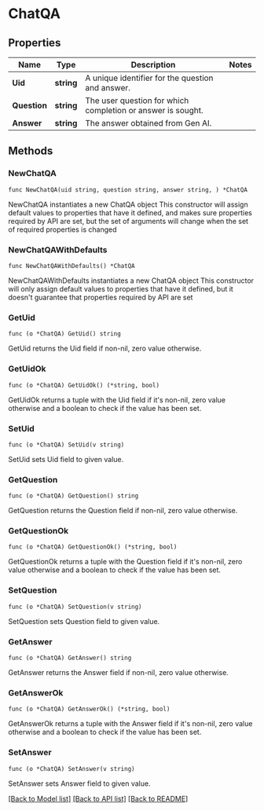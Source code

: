 # ChatQA

## Properties

Name | Type | Description | Notes
------------ | ------------- | ------------- | -------------
**Uid** | **string** | A unique identifier for the question and answer. | 
**Question** | **string** | The user question for which completion or answer is sought. | 
**Answer** | **string** | The answer obtained from Gen AI. | 

## Methods

### NewChatQA

`func NewChatQA(uid string, question string, answer string, ) *ChatQA`

NewChatQA instantiates a new ChatQA object
This constructor will assign default values to properties that have it defined,
and makes sure properties required by API are set, but the set of arguments
will change when the set of required properties is changed

### NewChatQAWithDefaults

`func NewChatQAWithDefaults() *ChatQA`

NewChatQAWithDefaults instantiates a new ChatQA object
This constructor will only assign default values to properties that have it defined,
but it doesn't guarantee that properties required by API are set

### GetUid

`func (o *ChatQA) GetUid() string`

GetUid returns the Uid field if non-nil, zero value otherwise.

### GetUidOk

`func (o *ChatQA) GetUidOk() (*string, bool)`

GetUidOk returns a tuple with the Uid field if it's non-nil, zero value otherwise
and a boolean to check if the value has been set.

### SetUid

`func (o *ChatQA) SetUid(v string)`

SetUid sets Uid field to given value.


### GetQuestion

`func (o *ChatQA) GetQuestion() string`

GetQuestion returns the Question field if non-nil, zero value otherwise.

### GetQuestionOk

`func (o *ChatQA) GetQuestionOk() (*string, bool)`

GetQuestionOk returns a tuple with the Question field if it's non-nil, zero value otherwise
and a boolean to check if the value has been set.

### SetQuestion

`func (o *ChatQA) SetQuestion(v string)`

SetQuestion sets Question field to given value.


### GetAnswer

`func (o *ChatQA) GetAnswer() string`

GetAnswer returns the Answer field if non-nil, zero value otherwise.

### GetAnswerOk

`func (o *ChatQA) GetAnswerOk() (*string, bool)`

GetAnswerOk returns a tuple with the Answer field if it's non-nil, zero value otherwise
and a boolean to check if the value has been set.

### SetAnswer

`func (o *ChatQA) SetAnswer(v string)`

SetAnswer sets Answer field to given value.



[[Back to Model list]](../README.md#documentation-for-models) [[Back to API list]](../README.md#documentation-for-api-endpoints) [[Back to README]](../README.md)



